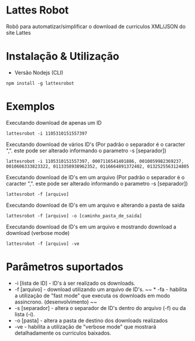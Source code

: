 # Lattes Robot
Robô para automatizar/simplificar o download de curriculos XML/JSON do site Lattes


# Instalação & Utilização
* Versão Nodejs (CLI)

```
npm install -g lattesrobot
```

# Exemplos
Executando download de apenas um ID
```
lattesrobot -i 1105310151557397
```

Executando download de vários ID's (Por padrão o separador é o caracter ",". este pode ser alterado informando o parametro -s [separador])
```
lattesrobot -i 1105310151557397, 0007116541401886, 0010059982369237, 0010606333823322, 0113358938962352, 0116664891372402, 0132525563124805
```

Executando download de ID's em um arquivo (Por padrão o separador é o caracter ",". este pode ser alterado informando o parametro -s [separador])
```
lattesrobot -f [arquivo]
```

Executando download de ID's em um arquivo e alterando a pasta de saída
```
lattesrobot -f [arquivo] -o [caminho_pasta_de_saida]
```

Executando download de ID's em um arquivo e mostrando download a download (verbose mode)
```
lattesrobot -f [arquivo] -ve
```

# Parâmetros suportados
* -i [lista de ID] - ID's à ser realizado os downloads.
* -f [arquivo] - download utilizando um arquivo de ID's.
~~ * -fa - habilita a utilização de "fast mode" que executa os downloads em modo assincrono. (desenvolvimento) ~~
* -s [separador] - altera o separador de ID's dentro do arquivo (-f) ou da lista (-i).
* -o [pasta] - altera a pasta de destino dos downloads realizados
* -ve - habilita a utilização de "verbose mode" que mostrará detalhadamente os curriculos baixados.



